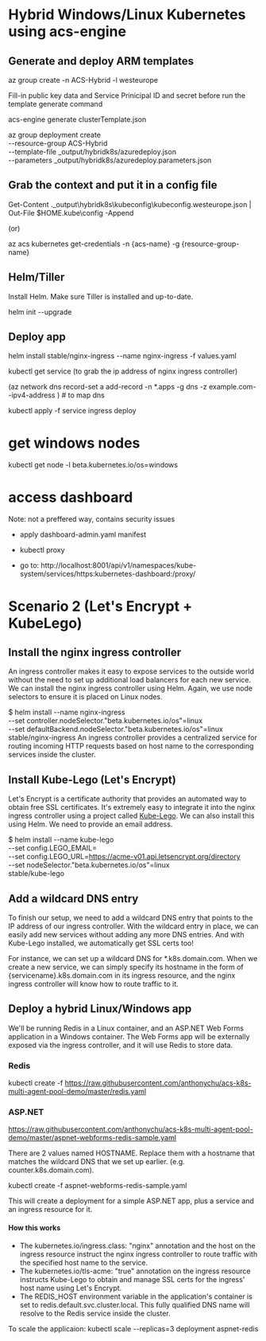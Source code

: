 # Hybrid Windows/Linux Kubernetes using acs-engine

## Generate and deploy ARM templates

az group create -n ACS-Hybrid -l westeurope

Fill-in public key data and Service Prinicipal ID and secret before run the template generate command

acs-engine generate clusterTemplate.json

az group deployment create \
--resource-group ACS-Hybrid \
--template-file _output/hybridk8s/azuredeploy.json \
--parameters _output/hybridk8s/azuredeploy.parameters.json

## Grab the context and put it in a config file

Get-Content .\_output\hybridk8s\kubeconfig\kubeconfig.westeurope.json | Out-File $HOME\.kube\config -Append

(or)

az acs kubernetes get-credentials -n {acs-name} -g {resource-group-name}

## Helm/Tiller

Install Helm. Make sure Tiller is installed and up-to-date.

helm init --upgrade

## Deploy app

helm install stable/nginx-ingress --name nginx-ingress -f values.yaml

kubectl get service (to grab the ip address of nginx ingress controller)

(az network dns record-set a add-record -n *.apps -g dns -z example.com--ipv4-address <IP of ingress service>) # to map dns

kubectl apply -f service
				 ingress
				 deploy
				 

# get windows nodes

kubectl get node -l beta.kubernetes.io/os=windows

# access dashboard

Note: not a preffered way, contains security issues

- apply dashboard-admin.yaml manifest

- kubectl proxy

- go to: http://localhost:8001/api/v1/namespaces/kube-system/services/https:kubernetes-dashboard:/proxy/


# Scenario 2 (Let's Encrypt + KubeLego)

## Install the nginx ingress controller
An ingress controller makes it easy to expose services to the outside world without the need to set up additional load balancers for each new service. We can install the nginx ingress controller using Helm. Again, we use node selectors to ensure it is placed on Linux nodes.

$ helm install --name nginx-ingress \
    --set controller.nodeSelector."beta\.kubernetes\.io\/os"=linux \
    --set defaultBackend.nodeSelector."beta\.kubernetes\.io\/os"=linux \
    stable/nginx-ingress
An ingress controller provides a centralized service for routing incoming HTTP requests based on host name to the corresponding services inside the cluster.

## Install Kube-Lego (Let's Encrypt)
Let's Encrypt is a certificate authority that provides an automated way to obtain free SSL certificates. It's extremely easy to integrate it into the nginx ingress controller using a project called [Kube-Lego](https://github.com/jetstack/kube-lego). We can also install this using Helm. We need to provide an email address.

$ helm install --name kube-lego \
    --set config.LEGO_EMAIL=<your-email-address> \
    --set config.LEGO_URL=https://acme-v01.api.letsencrypt.org/directory \
    --set nodeSelector."beta\.kubernetes\.io\/os"=linux \
    stable/kube-lego

## Add a wildcard DNS entry
To finish our setup, we need to add a wildcard DNS entry that points to the IP address of our ingress controller. With the wildcard entry in place, we can easily add new services without adding any more DNS entries. And with Kube-Lego installed, we automatically get SSL certs too!

For instance, we can set up a wildcard DNS for *.k8s.domain.com. When we create a new service, we can simply specify its hostname in the form of {servicename}.k8s.domain.com in its ingress resource, and the nginx ingress controller will know how to route traffic to it.

## Deploy a hybrid Linux/Windows app

We'll be running Redis in a Linux container, and an ASP.NET Web Forms application in a Windows container. The Web Forms app will be externally exposed via the ingress controller, and it will use Redis to store data.

### Redis

kubectl create -f https://raw.githubusercontent.com/anthonychu/acs-k8s-multi-agent-pool-demo/master/redis.yaml

### ASP.NET

https://raw.githubusercontent.com/anthonychu/acs-k8s-multi-agent-pool-demo/master/aspnet-webforms-redis-sample.yaml

There are 2 values named HOSTNAME. Replace them with a hostname that matches the wildcard DNS that we set up earlier. (e.g. counter.k8s.domain.com).

kubectl create -f aspnet-webforms-redis-sample.yaml

This will create a deployment for a simple ASP.NET app, plus a service and an ingress resource for it.

#### How this works

- The kubernetes.io/ingress.class: "nginx" annotation and the host on the ingress resource instruct the nginx ingress controller to route traffic with the specified host name to the service.
- The kubernetes.io/tls-acme: "true" annotation on the ingress resource instructs Kube-Lego to obtain and manage SSL certs for the ingress' host name using Let's Encrypt.
- The REDIS_HOST environment variable in the application's container is set to redis.default.svc.cluster.local. This fully qualified DNS name will resolve to the Redis service inside the cluster.

To scale the applicaion: kubectl scale --replicas=3 deployment aspnet-redis